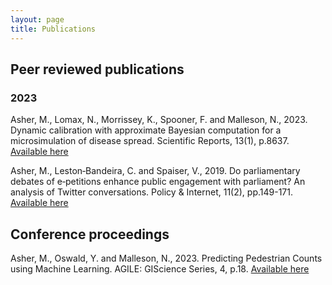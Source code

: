 ```yaml
---
layout: page
title: Publications
---
```

## Peer reviewed publications
### 2023
Asher, M., Lomax, N., Morrissey, K., Spooner, F. and Malleson, N., 2023. Dynamic calibration with approximate Bayesian computation for a microsimulation of disease spread. Scientific Reports, 13(1), p.8637.  [Available here](https://www.nature.com/articles/s41598-023-35580-z)

Asher, M., Leston‐Bandeira, C. and Spaiser, V., 2019. Do parliamentary debates of e‐petitions enhance public engagement with parliament? An analysis of Twitter conversations. Policy & Internet, 11(2), pp.149-171. [Available here](https://eprints.whiterose.ac.uk/137839/9/PaperFinalWithFigures.pdf)

## Conference proceedings
Asher, M., Oswald, Y. and Malleson, N., 2023. Predicting Pedestrian Counts using Machine Learning. AGILE: GIScience Series, 4, p.18. [Available here](https://agile-giss.copernicus.org/articles/4/18/2023/)
